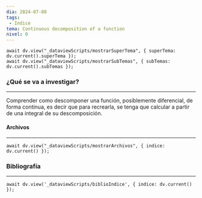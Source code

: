 ```yaml
---
dia: 2024-07-08
tags: 
 - Índice
tema: Continuous decomposition of a function
nivel: 0
---
```

```dataviewjs
await dv.view("_dataviewScripts/mostrarSuperTema", { superTema: dv.current().superTema });
await dv.view("_dataviewScripts/mostrarSubTemas", { subTemas: dv.current().subTemas });
```
### ¿Qué se va a investigar?
---
Comprender como descomponer una función, posiblemente diferencial, de forma continua, es decir que para recrearla, se tenga que calcular a partir de una integral de su descomposición.


#### Archivos
---
```dataviewjs
await dv.view("_dataviewScripts/mostrarArchivos", { indice: dv.current() });
```


### Bibliografía
---
```dataviewjs
await dv.view('_dataviewScripts/biblioIndice', { indice: dv.current() });
```